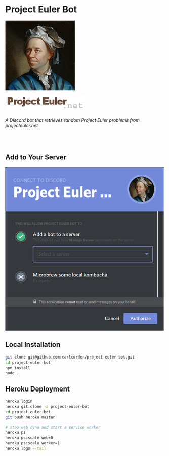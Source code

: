 # Project Euler Bot

![leonhard-euler](https://github.com/carlcorder/project-euler-bot/blob/master/img/euler-portrait.jpg)

[![logo](https://github.com/carlcorder/project-euler-bot/blob/master/img/project-euler-logo.png)](https://projecteuler.net/)

###### A Discord bot that retrieves random Project Euler problems from projecteuler.net

</br>

## Add to Your Server
![invite-link](https://github.com/carlcorder/project-euler-bot/blob/master/img/invite-link.png)

## Local Installation

```bash
git clone git@github.com:carlcorder/project-euler-bot.git
cd project-euler-bot
npm install
node .
```

## Heroku Deployment

```bash
heroku login
heroku git:clone -a project-euler-bot
cd project-euler-bot
git push heroku master
```

```bash
# stop web dyno and start a service worker
heroku ps
heroku ps:scale web=0
heroku ps:scale worker=1
heroku logs --tail
```
